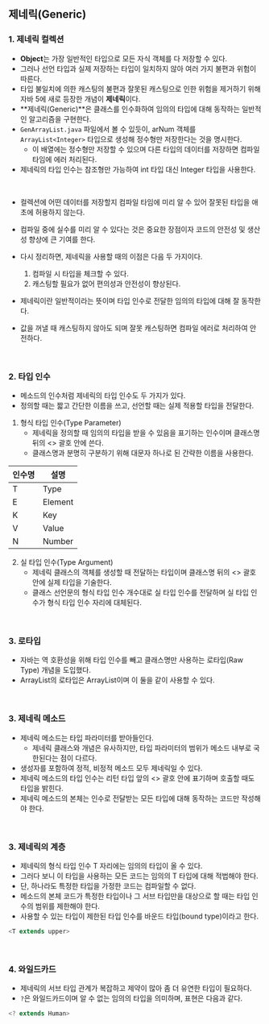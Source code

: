 ## 제네릭(Generic)

### 1. 제네릭 컬렉션 

- **Object**는 가장 일반적인 타입으로 모든 자식 객체를 다 저장할 수 있다.
- 그러나 선언 타입과 실제 저장하는 타입이 일치하지 않아 여러 가지 불편과 위험이 따른다.
- 타입 불일치에 의한 캐스팅의 불편과 잘못된 캐스팅으로 인한 위험을 제거하기 위해 자바 5에 새로 등장한 개념이 **제네릭**이다.
- **제네릭(Generic)**은 클래스를 인수화하여 임의의 타입에 대해 동작하는 일반적인 알고리즘을 구현한다.
- `GenArrayList.java` 파일에서 볼 수 있듯이, arNum 객체를 `ArrayList<Integer>` 타입으로 생성해 정수형만 저장한다는 것을 명시한다.
  - 이 배열에는 정수형만 저장할 수 있으며 다른 타입의 데이터를 저장하면 컴파일 타임에 에러 처리된다.
- 제네릭의 타입 인수는 참조형만 가능하여 int 타입 대신 Integer 타입을 사용한다. 

<br>

- 컬렉션에 어떤 데이터를 저장할지 컴파일 타임에 미리 알 수 있어 잘못된 타입을 애초에 허용하지 않는다.
- 컴파일 중에 실수를 미리 알 수 있다는 것은 중요한 장점이자 코드의 안전성 및 생산성 향상에 큰 기여를 한다. 
- 다시 정리하면, 제네릭을 사용할 때의 이점은 다음 두 가지이다.
  1. 컴파일 시 타입을 체크할 수 있다.
  2. 캐스팅할 필요가 없어 편의성과 안전성이 향상된다.

- 제네릭이란 일반적이라는 뜻이며 타입 인수로 전달한 임의의 타입에 대해 잘 동작한다. 
- 값을 꺼낼 때 캐스팅하지 않아도 되며 잘못 캐스팅하면 컴파일 에러로 처리하여 안전하다.

<br>

### 2. 타입 인수 

- 메소드의 인수처럼 제네릭의 타입 인수도 두 가지가 있다. 
- 정의할 때는 짧고 간단한 이름을 쓰고, 선언할 때는 실제 적용할 타입을 전달한다.

1. 형식 타입 인수(Type Parameter)
   - 제네릭을 정의할 때 임의의 타입을 받을 수 있음을 표기하는 인수이며 클래스명 뒤의 <> 괄호 안에 쓴다.
   - 클래스명과 분명히 구분하기 위해 대문자 하나로 된 간략한 이름을 사용한다. 

|인수명|설명|
|---|---|
|T|Type|
|E|Element|
|K|Key|
|V|Value|
|N|Number|

2. 실 타입 인수(Type Argument)
   - 제네릭 클래스의 객체를 생성할 때 전달하는 타입이며 클래스명 뒤의 <> 괄호 안에 실제 타입을 기술한다.
   - 클래스 선언문의 형식 타입 인수 개수대로 실 타입 인수를 전달하며 실 타입 인수가 형식 타입 인수 자리에 대체된다. 

<br>

### 3. 로타입

- 자바는 역 호환성을 위해 타입 인수를 빼고 클래스명만 사용하는 로타입(Raw Type) 개념을 도입했다.
- ArrayList<T>의 로타입은 ArrayList이며 이 둘을 같이 사용할 수 있다.

<br>

### 3. 제네릭 메소드

- 제네릭 메소드는 타입 파라미터를 받아들인다. 
  - 제네릭 클래스와 개념은 유사하지만, 타입 파라미터의 범위가 메소드 내부로 국한된다는 점이 다르다.
- 생성자를 포함하여 정적, 비정적 메소드 모두 제네릭일 수 있다.
- 제네릭 메소드의 타입 인수는 리턴 타입 앞의 <> 괄호 안에 표기하며 호출할 때도 타입을 밝힌다. 
- 제네릭 메소드의 본체는 인수로 전달받는 모든 타입에 대해 동작하는 코드만 작성해야 한다. 

<br>

### 3. 제네릭의 계층

- 제네릭의 형식 타입 인수 T 자리에는 임의의 타입이 올 수 있다. 
- 그러다 보니 이 타입을 사용하는 모든 코드는 임의의 T 타입에 대해 적법해야 한다.
- 단, 하나라도 특정한 타입을 가정한 코드는 컴파일할 수 없다. 
- 메소드의 본체 코드가 특정한 타입이나 그 서브 타입만을 대상으로 할 때는 타입 인수의 범위를 제한해야 한다.
- 사용할 수 있는 타입이 제한된 타입 인수를 바운드 타입(bound type)이라고 한다.

```java
<T extends upper>
```

<br>

### 4. 와일드카드

- 제네릭의 서브 타입 관계가 복잡하고 제약이 많아 좀 더 유연한 타입이 필요하다.
- `?`은 와일드카드이며 알 수 없는 임의의 타입을 의미하며, 표현은 다음과 같다.

```java
<? extends Human>
```

